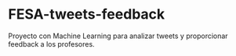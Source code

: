 # FESA-tweets-feedback
Proyecto con Machine Learning para analizar tweets y proporcionar feedback a los profesores.
